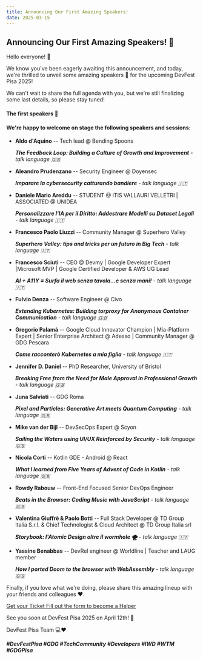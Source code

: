 ```yaml
---
title: Announcing Our First Amazing Speakers!
date: 2025-03-15
---
```


## Announcing Our First Amazing Speakers! 📢

Hello everyone! 🥳

We know you've been eagerly awaiting this announcement, and today, we're thrilled to unveil some amazing speakers 🎉 for the upcoming DevFest Pisa 2025!

We can't wait to share the full agenda with you, but we're still finalizing some last details, so please stay tuned!

#### The first speakers 🎤

#### We're happy to welcome on stage the following speakers and sessions:

- **Aldo d'Aquino** -- Tech lead @ Bending Spoons

    **_The Feedback Loop: Building a Culture of Growth and Improvement_** - _talk language 🇬🇧_

- **Aleandro Prudenzano** -- Security Engineer @ Doyensec

    **_Imparare la cybersecurity catturando bandiere_** - _talk language 🇮🇹_

- **Daniele Mario Areddu** -- STUDENT @ ITIS VALLAURI VELLETRI | ASSOCIATED @ UNIDEA

    **_Personalizzare l'IA per il Diritto: Addestrare Modelli su Dataset Legali_** - _talk language 🇮🇹_

- **Francesco Paolo Liuzzi** -- Community Manager @ Superhero Valley

    **_Superhero Valley: tips and tricks per un futuro in Big Tech_** - _talk language 🇮🇹_

- **Francesco Sciuti** -- CEO @ Devmy | Google Developer Expert |Microsoft MVP | Google Certified Developer & AWS UG Lead

    **_AI + A11Y = Surfa il web senza tavola...e senza mani!_** - _talk language 🇮🇹_

- **Fulvio Denza** -- Software Engineer @ Civo

    **_Extending Kubernetes: Building torproxy for Anonymous Container Communication_** - _talk language 🇬🇧_

- **Gregorio Palamà** -- Google Cloud Innovator Champion | Mia-Platform Expert | Senior Enterprise Architect @ Adesso | Community Manager @ GDG Pescara

    **_Come racconterò Kubernetes a mia figlia_** - _talk language 🇮🇹_

- **Jennifer D. Daniel** -- PhD Researcher, University of Bristol

    **_Breaking Free from the Need for Male Approval in Professional Growth_** - _talk language 🇬🇧_

- **Juna Salviati** -- GDG Roma

    **_Pixel and Particles: Generative Art meets Quantum Computing_** - _talk language 🇬🇧_

- **Mike van der Bijl** -- DevSecOps Expert @ Scyon

    **_Sailing the Waters using UI/UX Reinforced by Security_** - _talk language 🇬🇧_

- **Nicola Corti** -- Kotlin GDE - Android @ React

    **_What I learned from Five Years of Advent of Code in Kotlin_** - _talk language 🇬🇧_

- **Rowdy Rabouw** -- Front-End Focused Senior DevOps Engineer

    **_Beats in the Browser: Coding Music with JavaScript_** - _talk language 🇬🇧_

- **Valentina Giuffrè & Paolo Botti** -- Full Stack Developer @ TD Group Italia S.r.l. & Chief Technologist & Cloud Architect @ TD Group Italia srl

    **_Storybook: l'Atomic Design oltre il wormhole 🌪️_** - _talk language 🇮🇹_

- **Yassine Benabbas** -- DevRel engineer @ Worldline | Teacher and LAUG member

    **_How I ported Doom to the browser with WebAssembly_** - _talk language 🇬🇧_

Finally, if you love what we're doing, please share this amazing lineup with your friends and colleagues ❤️.

<a role="button" class="large width-fit margin-auto" target="_blank" href="https://www.eventbrite.it/e/gdg-devfest-pisa-2025-tickets-1205952308819">
    Get your Ticket
</a>

<a role="button" class="large width-fit margin-auto"  target="_blank" href="https://docs.google.com/forms/d/1y8G12HFY7EVc8LsF-1S24z5Wqeqiare4qaPgXwSwTDU/preview">
    Fill out the form to become a Helper
</a>

See you soon at DevFest Pisa 2025 on April 12th! 🎊

DevFest Pisa Team 💻❤️

**_#DevFestPisa #GDG #TechCommunity #Developers #IWD #WTM #GDGPisa_**
